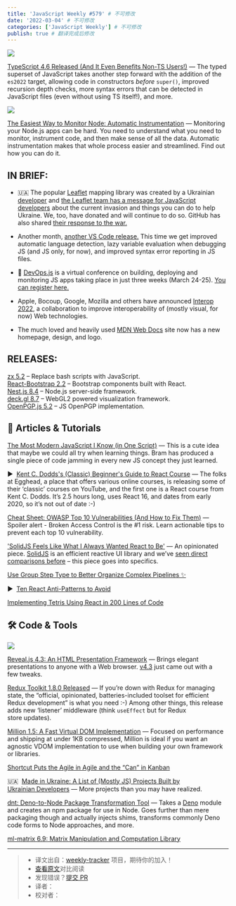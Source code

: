 ```yaml
---
title: 'JavaScript Weekly #579' # 不可修改
date: '2022-03-04' # 不可修改
categories: ['JavaScript Weekly'] # 不可修改
publish: true # 翻译完成后修改
---
```


[![](https://res.cloudinary.com/cpress/image/upload/w_1280,e_sharpen:60/tifrgksk2wfldgqxmugb.jpg)](https://javascriptweekly.com/link/120559/web)

<!--以上是预览信息，图片一张或限制百字左右，前者优先，全文请使用二级及以下标题-->
<!-- more -->

[TypeScript 4.6 Released (And It Even Benefits Non-TS Users!)](https://javascriptweekly.com/link/120559/web "devblogs.microsoft.com") — The typed superset of JavaScript takes another step forward with the addition of the `es2022` target, allowing code in constructors _before_ `super()`, improved recursion depth checks, more syntax errors that can be detected in JavaScript files (even without using TS itself!), and more.

[![](https://copm.s3.amazonaws.com/e5d55491.png)](https://javascriptweekly.com/link/120560/web)

[The Easiest Way to Monitor Node: Automatic Instrumentation](https://javascriptweekly.com/link/120560/web "blog.appsignal.com") — Monitoring your Node.js apps can be hard. You need to understand what you need to monitor, instrument code, and then make sense of all the data. Automatic instrumentation makes that whole process easier and streamlined. Find out how you can do it.

## **IN BRIEF:**

*   🇺🇦 The popular [Leaflet](https://javascriptweekly.com/link/120561/web) mapping library was created by a Ukrainian [developer](https://javascriptweekly.com/link/120562/web) and [the Leaflet team has a message for JavaScript developers](https://javascriptweekly.com/link/120563/web) about the current invasion and things you can do to help Ukraine. We, too, have donated and will continue to do so. GitHub has also shared [their response to the war.](https://javascriptweekly.com/link/120564/web)
    
*   Another month, [another VS Code release.](https://javascriptweekly.com/link/120565/web) This time we get improved automatic language detection, lazy variable evaluation when debugging JS (and JS only, for now), and improved syntax error reporting in JS files.
    
*   📆 [DevOps.js](https://javascriptweekly.com/link/120566/web) is a virtual conference on building, deploying and monitoring JS apps taking place in just three weeks (March 24-25). [You can register here.](https://javascriptweekly.com/link/120566/web)
    
*   Apple, Bocoup, Google, Mozilla and others have announced [Interop 2022](https://javascriptweekly.com/link/120567/web), a collaboration to improve interoperability of (mostly visual, for now) Web technologies.
    
*   The much loved and heavily used [MDN Web Docs](https://javascriptweekly.com/link/120568/web) site now has a new homepage, design, and logo.
    

## **RELEASES:**

[zx 5.2](https://javascriptweekly.com/link/120569/web) – Replace bash scripts with JavaScript.  
[React-Bootstrap 2.2](https://javascriptweekly.com/link/120570/web) – Bootstrap components built with React.  
[Nest.js 8.4](https://javascriptweekly.com/link/120571/web) – Node.js server-side framework.  
[deck.gl 8.7](https://javascriptweekly.com/link/120572/web) – WebGL2 powered visualization framework.  
[OpenPGP.js 5.2](https://javascriptweekly.com/link/120573/web) – JS OpenPGP implementation.

## 📒 Articles & Tutorials

[The Most Modern JavaScript I Know (in One Script)](https://javascriptweekly.com/link/120577/web "jott.live") — This is a cute idea that maybe we could all try when learning things. Bram has produced a single piece of code jamming in every new JS concept they just learned.

▶  [Kent C. Dodds's (Classic) Beginner's Guide to React Course](https://javascriptweekly.com/link/120578/web "www.youtube.com") — The folks at Egghead, a place that offers various online courses, is releasing some of their ‘classic’ courses on YouTube, and the first one is a React course from Kent C. Dodds. It’s 2.5 hours long, uses React 16, and dates from early 2020, so it’s not out of date :-)

[Cheat Sheet: OWASP Top 10 Vulnerabilities (And How to Fix Them)](https://javascriptweekly.com/link/120579/web "go.snyk.io") — Spoiler alert - Broken Access Control is the #1 risk. Learn actionable tips to prevent each top 10 vulnerability.

['SolidJS Feels Like What I Always Wanted React to Be'](https://javascriptweekly.com/link/120580/web "typeofnan.dev") — An opinionated piece. [SolidJS](https://javascriptweekly.com/link/120581/web) is an efficient reactive UI library and we’ve [seen direct comparisons before](https://javascriptweekly.com/link/120582/web) – this piece goes into specifics.

[Use Group Step Type to Better Organize Complex Pipelines ✨](https://javascriptweekly.com/link/120583/web "buildkite.com")

▶  [Ten React Anti-Patterns to Avoid](https://javascriptweekly.com/link/120584/web)  

[Implementing Tetris Using React in 200 Lines of Code](https://javascriptweekly.com/link/120585/web)  

## 🛠 Code & Tools

[![](https://res.cloudinary.com/cpress/image/upload/w_1280,e_sharpen:60/wnfwxicp2w2s1sf9plh3.jpg)](https://javascriptweekly.com/link/120586/web)

[Reveal.js 4.3: An HTML Presentation Framework](https://javascriptweekly.com/link/120586/web "revealjs.com") — Brings elegant presentations to anyone with a Web browser. [v4.3](https://javascriptweekly.com/link/120587/web) just came out with a few tweaks.

[Redux Toolkit 1.8.0 Released](https://javascriptweekly.com/link/120588/web "github.com") — If you’re down with Redux for managing state, the “official, opinionated, batteries-included toolset for efficient Redux development” is what you need :-) Among other things, this release adds new ‘listener’ middleware (think `useEffect` but for Redux store updates).

[Million 1.5: A Fast Virtual DOM Implementation](https://javascriptweekly.com/link/120589/web "millionjs.org") — Focused on performance and shipping at under 1KB compressed, Million is ideal if you want an agnostic VDOM implementation to use when building your own framework or libraries.

[Shortcut Puts the Agile in Agile and the “Can” in Kanban](https://javascriptweekly.com/link/120590/web "shortcut.com")

🇺🇦  [Made in Ukraine: A List of (Mostly JS) Projects Built by Ukrainian Developers](https://javascriptweekly.com/link/120591/web "github.com") — More projects than you may have realized.

[dnt: Deno-to-Node Package Transformation Tool](https://javascriptweekly.com/link/120592/web "github.com") — Takes a [Deno](https://javascriptweekly.com/link/120593/web) module and creates an npm package for use in Node. Goes further than mere packaging though and actually injects shims, transforms commonly Deno code forms to Node approaches, and more.

[ml-matrix 6.9: Matrix Manipulation and Computation Library](https://javascriptweekly.com/link/120594/web)  

---
> * 译文出自：[weekly-tracker](https://github.com/FEDarling/weekly-tracker) 项目，期待你的加入！
> * [查看原文](https://javascriptweekly.com/issues/579)对比阅读
> * 发现错误？[提交 PR](https://github.com/FEDarling/weekly-tracker/blob/main/weeklys/javascript_weekly/579)
> * 译者：
> * 校对者：
